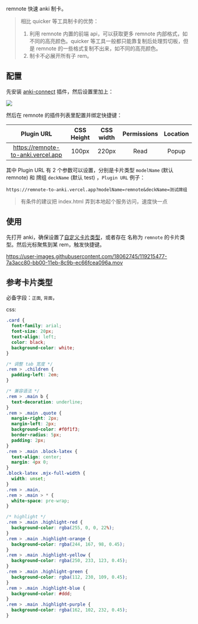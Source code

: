 remnote 快速 anki 制卡。

> 相比 quicker 等工具制卡的优势：
>
> 1. 利用 remnote 内置的前端 api，可以获取更多 remnote 内部格式，如不同的高亮颜色。quicker 等工具一般都只能靠复制后处理剪切板，但是 remnote 的一些格式复制不出来，如不同的高亮颜色。
> 2. 制卡不必展开所有子 rem。

## 配置

先安装 [anki-connect](https://ankiweb.net/shared/info/2055492159) 插件，然后设置里加上：

![](https://i.loli.net/2021/05/22/j3exZPbENtGAR4v.png)

然后在 remnote 的插件列表里配置并绑定快捷键：

|             Plugin URL             | CSS Height | CSS width | Permissions | Location |
| :--------------------------------: | :--------: | :-------: | :---------: | :------: |
| https://remnote-to-anki.vercel.app |   100px    |   220px   |    Read     |  Popup   |

其中 Plugin URL 有 2 个参数可以设置，分别是卡片类型 `modelName` (默认 remnote) 和 牌组 `deckName` (默认 test) ，`Plugin URL` 例子：

`https://remnote-to-anki.vercel.app?modelName=remnote&deckName=测试牌组`

> 有条件的建议把 index.html 弄到本地起个服务访问，速度快一点

## 使用

先打开 anki，确保设置了[自定义卡片类型](#参考卡片类型)，或者存在 名称为 `remnote` 的卡片类型。然后光标聚焦到某 rem，触发快捷键。

https://user-images.githubusercontent.com/18062745/119215477-7a3acc80-bb00-11eb-8c9b-ec66fcea096a.mov

## 参考卡片类型

必备字段：`正面`, `背面`，

css:

```css
.card {
  font-family: arial;
  font-size: 20px;
  text-align: left;
  color: black;
  background-color: white;
}

/* 调整 tab 宽度 */
.rem > .children {
  padding-left: 2em;
}

/* 兼容语法 */
.rem > .main b {
  text-decoration: underline;
}
.rem > .main .quote {
  margin-right: 2px;
  margin-left: 2px;
  background-color: #f0f1f3;
  border-radius: 5px;
  padding: 2px;
}
.rem > .main .block-latex {
  text-align: center;
  margin: 4px 0;
}
.block-latex .mjx-full-width {
  width: unset;
}
.rem > .main,
.rem > .main > * {
  white-space: pre-wrap;
}

/* highlight */
.rem > .main .highlight-red {
  background-color: rgba(255, 0, 0, 22%);
}
.rem > .main .highlight-orange {
  background-color: rgba(244, 167, 98, 0.45);
}
.rem > .main .highlight-yellow {
  background-color: rgba(250, 233, 123, 0.45);
}
.rem > .main .highlight-green {
  background-color: rgba(112, 230, 109, 0.45);
}
.rem > .main .highlight-blue {
  background-color: #ddd;
}
.rem > .main .highlight-purple {
  background-color: rgba(162, 102, 232, 0.45);
}
```
